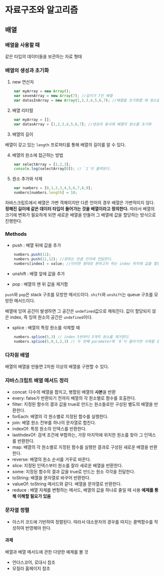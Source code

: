 # 자료구조와 알고리즘

## 배열

### 배열을 사용할 때

같은 타입의 데이터들을 보관하는 자료 형태

### 배열의 생성과 초기화

1. new 연산자
```javascript
    var myArray = new Array();
    var sevenArray = new Array(7); //길이가 7인 배열
    var datasInArray = new Array(1,2,3,4,5,6,7); //배열을 초기화할 때 원소를 생성자에 전달
```

2. 배열 리터럴
```javascript
    var myArray = [];
    var datasArray = [1,2,3,4,5,6,7]; //생성과 동시에 배열의 원소를 초기화
```

3. 배열의 길이

배열이 갖고 있는 `length` 프로퍼티를 통해 배열의 길이를 알 수 있다.

4. 배열의 원소에 접근하는 방법

```javascript
    var selectArray = [1,2,3];
    console.log(selectArray[0]); // `1`이 출력된다.
```

5. 원소 추가와 삭제

```javascript
    var numbers = [0,1,2,3,4,5,6,7,8,9];
    numbers[numbers.length] = 10;
```

자바스크립트에서 배열은 가변 객체이지만 다른 언어의 경우 배열은 가변적이지 않다.
**정해진 길이에 같은 데이터 타입이 들어가는 것을 배열이라고 정의한다.**
따라서 배열의 크기에 변화가 필요하게 되면 새로운 배열을 만들어 그 배열에 값을 할당하는 방식으로 진행한다.

### Methods

- push : 배열 뒤에 값을 추가

```javascript
    numbers.push(11);
    numbers.push(11,12); //원하는 만큼 인자에 전달한다.
    numbers[index] = value; //이러한 형태로 원하고자 하는 index 위치에 값을 할당할 수 있다.
```

- unshift : 배열 앞에 값을 추가

- pop : 배열의 맨 뒤 값을 제거함

`push`와 `pop`은 stack 구조를 모방한 메서드이다.
`shift`와 `unshift`는 queue 구조를 모방한 메서드이다.

배열에 잉여 공간이 발생하면 그 공간은 `undefined`값으로 채워진다.
값이 할당되지 않은 index, 즉 잉여 원소의 공간은 `undefined`이다.

- splice : 배열의 특정 원소를 삭제할 때

```javascript
    numbers.splice(5,3) // index 5번부터 3개의 원소를 제거한다.
    numbers.splice(5,0,1,2,3) // 두 번째 parameter에 `0`이 들어가면 삭제할 원소가 없다는 것으로 간주되며, 그 후에 인자들은 기준이 되는 index를 기점으로 추가되는 값들을 의미한다.
```


### 다차원 배열

배열의 배열을 만들면 2차원 이상의 배열을 구현할 수 있다.

### 자바스크립트 배열 메서드 정리

- concat: 다수의 배열을 합치고, 병합된 배열의 **사본**을 반환
- every: false가 반환되기 전까지 배열의 각 원소별로 함수를 호출한다.
- filter: 지정된 함수의 결과 값을 true로 만드는 원소들로만 구성된 별도의 배열을 반환한다.
- forEach: 배열의 각 원소별로 지정된 함수를 실행한다.
- join: 배열 원소 전부를 하나의 문자열로 합친다.
- indexOf: 특정 원소의 인덱스를 반환한다.
- lastIndexOf: 검색 조건에 부합하는, 가장 마지막에 위치한 원소를 찾아 그 인덱스를 반환한다.
- map: 배열의 각 원소별로 지정된 함수를 실행한 결과로 구성된 새로운 배열을 반환한다.
- reverse: 배열의 원소 순서를 거꾸로 바꾼다.
- slice: 지정된 인덱스부터 원소를 잘라 새로운 배열을 반환한다.
- some: 지정된 함수의 결과 값을 true로 만드는 원소 각각을 전달한다.
- toString: 배열을 문자열로 바꾸어 반환한다.
- valueOf: toString 메서드와 같다. 배열을 문자열로 반환한다.
- reduce : 배열 자체를 변형하는 메서드, 배열의 값을 하나로 줄일 때 사용 **예제를 통해 이해할 필요가 있음**


### 문자열 정렬
- 아스키 코드에 기반하여 정렬된다. 따라서 대소문자의 경우를 따지는 콜백함수를 작성하여 반영해야 한다.

#### 과제
배열과 배열 메서드에 관한 다양한 예제를 볼 것
- 언더스코어, 로대시 참조
- 모질라 홈페이지 참조

